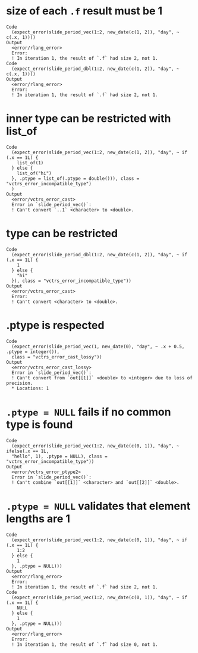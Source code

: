 # size of each `.f` result must be 1

    Code
      (expect_error(slide_period_vec(1:2, new_date(c(1, 2)), "day", ~ c(.x, 1))))
    Output
      <error/rlang_error>
      Error:
      ! In iteration 1, the result of `.f` had size 2, not 1.
    Code
      (expect_error(slide_period_dbl(1:2, new_date(c(1, 2)), "day", ~ c(.x, 1))))
    Output
      <error/rlang_error>
      Error:
      ! In iteration 1, the result of `.f` had size 2, not 1.

# inner type can be restricted with list_of

    Code
      (expect_error(slide_period_vec(1:2, new_date(c(1, 2)), "day", ~ if (.x == 1L) {
        list_of(1)
      } else {
        list_of("hi")
      }, .ptype = list_of(.ptype = double())), class = "vctrs_error_incompatible_type")
      )
    Output
      <error/vctrs_error_cast>
      Error in `slide_period_vec()`:
      ! Can't convert `..1` <character> to <double>.

# type can be restricted

    Code
      (expect_error(slide_period_dbl(1:2, new_date(c(1, 2)), "day", ~ if (.x == 1L) {
        1
      } else {
        "hi"
      }), class = "vctrs_error_incompatible_type"))
    Output
      <error/vctrs_error_cast>
      Error:
      ! Can't convert <character> to <double>.

# .ptype is respected

    Code
      (expect_error(slide_period_vec(1, new_date(0), "day", ~ .x + 0.5, .ptype = integer()),
      class = "vctrs_error_cast_lossy"))
    Output
      <error/vctrs_error_cast_lossy>
      Error in `slide_period_vec()`:
      ! Can't convert from `out[[1]]` <double> to <integer> due to loss of precision.
      * Locations: 1

# `.ptype = NULL` fails if no common type is found

    Code
      (expect_error(slide_period_vec(1:2, new_date(c(0, 1)), "day", ~ ifelse(.x == 1L,
      "hello", 1), .ptype = NULL), class = "vctrs_error_incompatible_type"))
    Output
      <error/vctrs_error_ptype2>
      Error in `slide_period_vec()`:
      ! Can't combine `out[[1]]` <character> and `out[[2]]` <double>.

# `.ptype = NULL` validates that element lengths are 1

    Code
      (expect_error(slide_period_vec(1:2, new_date(c(0, 1)), "day", ~ if (.x == 1L) {
        1:2
      } else {
        1
      }, .ptype = NULL)))
    Output
      <error/rlang_error>
      Error:
      ! In iteration 1, the result of `.f` had size 2, not 1.
    Code
      (expect_error(slide_period_vec(1:2, new_date(c(0, 1)), "day", ~ if (.x == 1L) {
        NULL
      } else {
        1
      }, .ptype = NULL)))
    Output
      <error/rlang_error>
      Error:
      ! In iteration 1, the result of `.f` had size 0, not 1.


